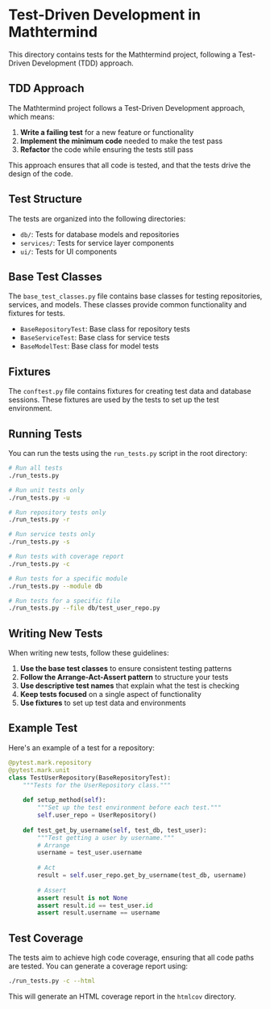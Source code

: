 # Test-Driven Development in Mathtermind

This directory contains tests for the Mathtermind project, following a Test-Driven Development (TDD) approach.

## TDD Approach

The Mathtermind project follows a Test-Driven Development approach, which means:

1. **Write a failing test** for a new feature or functionality
2. **Implement the minimum code** needed to make the test pass
3. **Refactor** the code while ensuring the tests still pass

This approach ensures that all code is tested, and that the tests drive the design of the code.

## Test Structure

The tests are organized into the following directories:

- `db/`: Tests for database models and repositories
- `services/`: Tests for service layer components
- `ui/`: Tests for UI components

## Base Test Classes

The `base_test_classes.py` file contains base classes for testing repositories, services, and models. These classes provide common functionality and fixtures for tests.

- `BaseRepositoryTest`: Base class for repository tests
- `BaseServiceTest`: Base class for service tests
- `BaseModelTest`: Base class for model tests

## Fixtures

The `conftest.py` file contains fixtures for creating test data and database sessions. These fixtures are used by the tests to set up the test environment.

## Running Tests

You can run the tests using the `run_tests.py` script in the root directory:

```bash
# Run all tests
./run_tests.py

# Run unit tests only
./run_tests.py -u

# Run repository tests only
./run_tests.py -r

# Run service tests only
./run_tests.py -s

# Run tests with coverage report
./run_tests.py -c

# Run tests for a specific module
./run_tests.py --module db

# Run tests for a specific file
./run_tests.py --file db/test_user_repo.py
```

## Writing New Tests

When writing new tests, follow these guidelines:

1. **Use the base test classes** to ensure consistent testing patterns
2. **Follow the Arrange-Act-Assert pattern** to structure your tests
3. **Use descriptive test names** that explain what the test is checking
4. **Keep tests focused** on a single aspect of functionality
5. **Use fixtures** to set up test data and environments

## Example Test

Here's an example of a test for a repository:

```python
@pytest.mark.repository
@pytest.mark.unit
class TestUserRepository(BaseRepositoryTest):
    """Tests for the UserRepository class."""
    
    def setup_method(self):
        """Set up the test environment before each test."""
        self.user_repo = UserRepository()
    
    def test_get_by_username(self, test_db, test_user):
        """Test getting a user by username."""
        # Arrange
        username = test_user.username
        
        # Act
        result = self.user_repo.get_by_username(test_db, username)
        
        # Assert
        assert result is not None
        assert result.id == test_user.id
        assert result.username == username
```

## Test Coverage

The tests aim to achieve high code coverage, ensuring that all code paths are tested. You can generate a coverage report using:

```bash
./run_tests.py -c --html
```

This will generate an HTML coverage report in the `htmlcov` directory. 